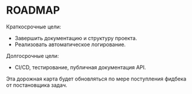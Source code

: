 # ROADMAP

Краткосрочные цели:
- Завершить документацию и структуру проекта.
- Реализовать автоматическое логирование.

Долгосрочные цели:
- CI/CD, тестирование, публичная документация API.

Эта дорожная карта будет обновляться по мере поступления фидбека от постановщика задач.
